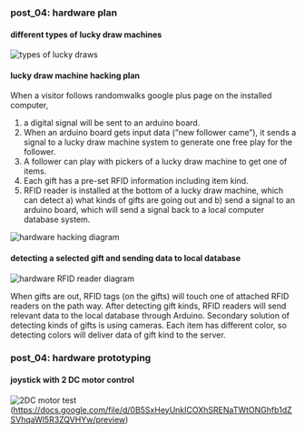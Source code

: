### post_04: hardware plan

#### different types of lucky draw machines
![types of lucky draws](https://raw.github.com/randomwalks/devart-template/master/project_images/luckyDraw_000.jpg "types of lucky draws")

#### lucky draw machine hacking plan

When a visitor follows  randomwalks google plus page on the installed computer,

1. a digital signal will be sent to an arduino board.
2. When an arduino board gets input data (“new follower came”), it sends a signal to a lucky draw machine system to generate one free play for the follower.
3. A follower can play with pickers of a lucky draw machine to get one of items.
4. Each gift has a pre-set RFID information including item kind.
5. RFID reader is installed at the bottom of a lucky draw machine, which can detect
  a) what kinds of gifts are going out and
  b) send a signal to an arduino board, which will send a signal back to a local computer database system.

![hardware hacking diagram]( https://raw.github.com/randomwalks/devart-template/master/project_images/hardware_hackingPlan_001.jpg "hardware hacking diagram")


#### detecting a selected gift and sending data to local database

![hardware RFID reader diagram](https://raw.github.com/randomwalks/devart-template/master/project_images/hardware_RFID_001.jpg "hardware RFID reader diagram")

When gifts are out, RFID tags (on the gifts) will touch one of attached RFID readers on the path way. After detecting gift kinds, RFID readers will send relevant data to the local database through Arduino.
Secondary solution of detecting kinds of gifts is using cameras. Each item has different color, so detecting colors will deliver data of gift kind to the server.


### post_04: hardware prototyping

#### joystick with 2 DC motor control
![2DC motor test](https://raw.github.com/randomwalks/devart-template/master/project_images/hardwarePrototyping_000.jpg "2DC motor control test")
(https://docs.google.com/file/d/0B5SxHeyUnkICOXhSRENaTWtONGhfb1dZSVhqaWl5R3ZQVHYw/preview)

